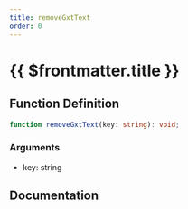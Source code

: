 ```yaml
---
title: removeGxtText
order: 0
---
```


# {{ $frontmatter.title }}

## Function Definition

```ts
function removeGxtText(key: string): void;
```

### Arguments

* key: string

## Documentation

<!--@include: ./parts/removeGxtText.md-->
